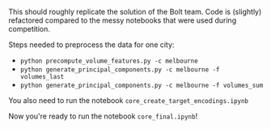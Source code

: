 This should roughly replicate the solution of the Bolt team. Code is (slightly) refactored compared to the messy notebooks
that were used during competition.

Steps needed to preprocess the data for one city:

* `python precompute_volume_features.py -c melbourne`
* `python generate_principal_components.py -c melbourne -f volumes_last`
* `python generate_principal_components.py -c melbourne -f volumes_sum`

You also need to run the notebook `core_create_target_encodings.ipynb`

Now you're ready to run the notebook `core_final.ipynb`!
